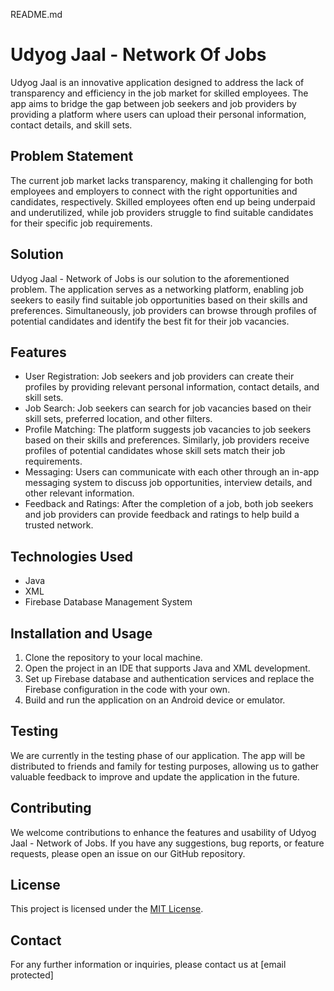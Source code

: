 README.md

# Udyog Jaal - Network Of Jobs

Udyog Jaal is an innovative application designed to address the lack of transparency and efficiency in the job market for skilled employees. The app aims to bridge the gap between job seekers and job providers by providing a platform where users can upload their personal information, contact details, and skill sets.

## Problem Statement

The current job market lacks transparency, making it challenging for both employees and employers to connect with the right opportunities and candidates, respectively. Skilled employees often end up being underpaid and underutilized, while job providers struggle to find suitable candidates for their specific job requirements.

## Solution

Udyog Jaal - Network of Jobs is our solution to the aforementioned problem. The application serves as a networking platform, enabling job seekers to easily find suitable job opportunities based on their skills and preferences. Simultaneously, job providers can browse through profiles of potential candidates and identify the best fit for their job vacancies.

## Features

- User Registration: Job seekers and job providers can create their profiles by providing relevant personal information, contact details, and skill sets.
- Job Search: Job seekers can search for job vacancies based on their skill sets, preferred location, and other filters.
- Profile Matching: The platform suggests job vacancies to job seekers based on their skills and preferences. Similarly, job providers receive profiles of potential candidates whose skill sets match their job requirements.
- Messaging: Users can communicate with each other through an in-app messaging system to discuss job opportunities, interview details, and other relevant information.
- Feedback and Ratings: After the completion of a job, both job seekers and job providers can provide feedback and ratings to help build a trusted network.

## Technologies Used

- Java
- XML
- Firebase Database Management System

## Installation and Usage

1. Clone the repository to your local machine.
2. Open the project in an IDE that supports Java and XML development.
3. Set up Firebase database and authentication services and replace the Firebase configuration in the code with your own.
4. Build and run the application on an Android device or emulator.

## Testing

We are currently in the testing phase of our application. The app will be distributed to friends and family for testing purposes, allowing us to gather valuable feedback to improve and update the application in the future.

## Contributing

We welcome contributions to enhance the features and usability of Udyog Jaal - Network of Jobs. If you have any suggestions, bug reports, or feature requests, please open an issue on our GitHub repository.

## License

This project is licensed under the [MIT License](LICENSE).

## Contact

For any further information or inquiries, please contact us at [email protected]
